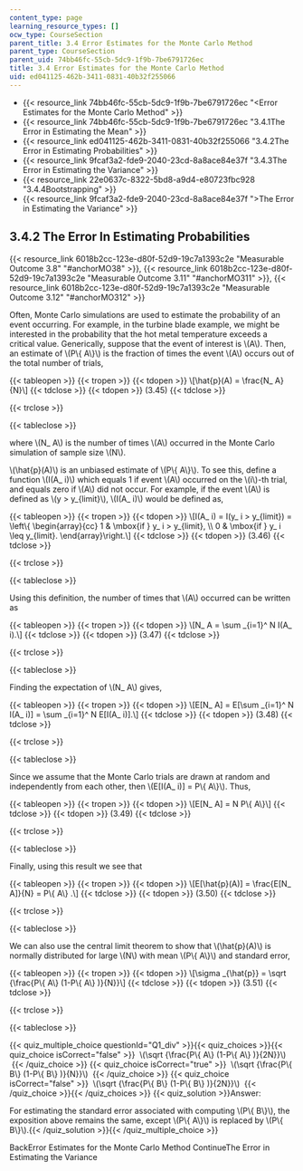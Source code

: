 ```yaml
---
content_type: page
learning_resource_types: []
ocw_type: CourseSection
parent_title: 3.4 Error Estimates for the Monte Carlo Method
parent_type: CourseSection
parent_uid: 74bb46fc-55cb-5dc9-1f9b-7be6791726ec
title: 3.4 Error Estimates for the Monte Carlo Method
uid: ed041125-462b-3411-0831-40b32f255066
---
```


*   {{< resource_link 74bb46fc-55cb-5dc9-1f9b-7be6791726ec "\<Error Estimates for the Monte Carlo Method" >}}
*   {{< resource_link 74bb46fc-55cb-5dc9-1f9b-7be6791726ec "3.4.1The Error in Estimating the Mean" >}}
*   {{< resource_link ed041125-462b-3411-0831-40b32f255066 "3.4.2The Error in Estimating Probabilities" >}}
*   {{< resource_link 9fcaf3a2-fde9-2040-23cd-8a8ace84e37f "3.4.3The Error in Estimating the Variance" >}}
*   {{< resource_link 22e0637c-8322-5bd8-a9d4-e80723fbc928 "3.4.4Bootstrapping" >}}
*   {{< resource_link 9fcaf3a2-fde9-2040-23cd-8a8ace84e37f "\>The Error in Estimating the Variance" >}}

3.4.2 The Error In Estimating Probabilities
-------------------------------------------

{{< resource_link 6018b2cc-123e-d80f-52d9-19c7a1393c2e "Measurable Outcome 3.8" "#anchorMO38" >}}, {{< resource_link 6018b2cc-123e-d80f-52d9-19c7a1393c2e "Measurable Outcome 3.11" "#anchorMO311" >}}, {{< resource_link 6018b2cc-123e-d80f-52d9-19c7a1393c2e "Measurable Outcome 3.12" "#anchorMO312" >}}

Often, Monte Carlo simulations are used to estimate the probability of an event occurring. For example, in the turbine blade example, we might be interested in the probability that the hot metal temperature exceeds a critical value. Generically, suppose that the event of interest is \\(A\\). Then, an estimate of \\(P\\{ A\\}\\) is the fraction of times the event \\(A\\) occurs out of the total number of trials,

{{< tableopen >}}
{{< tropen >}}
{{< tdopen >}}
\\\[\\hat{p}(A) = \\frac{N\_ A}{N}\\\]
{{< tdclose >}}
{{< tdopen >}}
(3.45)
{{< tdclose >}}

{{< trclose >}}

{{< tableclose >}}

where \\(N\_ A\\) is the number of times \\(A\\) occurred in the Monte Carlo simulation of sample size \\(N\\).

\\(\\hat{p}(A)\\) is an unbiased estimate of \\(P\\{ A\\}\\). To see this, define a function \\(I(A\_ i)\\) which equals 1 if event \\(A\\) occurred on the \\(i\\)-th trial, and equals zero if \\(A\\) did not occur. For example, if the event \\(A\\) is defined as \\(y > y\_{limit}\\), \\(I(A\_ i)\\) would be defined as,

{{< tableopen >}}
{{< tropen >}}
{{< tdopen >}}
\\\[I(A\_ i) = I(y\_ i > y\_{limit}) = \\left\\{ \\begin{array}{cc} 1 & \\mbox{if } y\_ i > y\_{limit}, \\\\ 0 & \\mbox{if } y\_ i \\leq y\_{limit}. \\end{array}\\right.\\\]
{{< tdclose >}}
{{< tdopen >}}
(3.46)
{{< tdclose >}}

{{< trclose >}}

{{< tableclose >}}

Using this definition, the number of times that \\(A\\) occurred can be written as

{{< tableopen >}}
{{< tropen >}}
{{< tdopen >}}
\\\[N\_ A = \\sum \_{i=1}^ N I(A\_ i).\\\]
{{< tdclose >}}
{{< tdopen >}}
(3.47)
{{< tdclose >}}

{{< trclose >}}

{{< tableclose >}}

Finding the expectation of \\(N\_ A\\) gives,

{{< tableopen >}}
{{< tropen >}}
{{< tdopen >}}
\\\[E\[N\_ A\] = E\[\\sum \_{i=1}^ N I(A\_ i)\] = \\sum \_{i=1}^ N E\[I(A\_ i)\].\\\]
{{< tdclose >}}
{{< tdopen >}}
(3.48)
{{< tdclose >}}

{{< trclose >}}

{{< tableclose >}}

Since we assume that the Monte Carlo trials are drawn at random and independently from each other, then \\(E\[I(A\_ i)\] = P\\{ A\\}\\). Thus,

{{< tableopen >}}
{{< tropen >}}
{{< tdopen >}}
\\\[E\[N\_ A\] = N P\\{ A\\}\\\]
{{< tdclose >}}
{{< tdopen >}}
(3.49)
{{< tdclose >}}

{{< trclose >}}

{{< tableclose >}}

Finally, using this result we see that

{{< tableopen >}}
{{< tropen >}}
{{< tdopen >}}
\\\[E\[\\hat{p}(A)\] = \\frac{E\[N\_ A\]}{N} = P\\{ A\\} .\\\]
{{< tdclose >}}
{{< tdopen >}}
(3.50)
{{< tdclose >}}

{{< trclose >}}

{{< tableclose >}}

We can also use the central limit theorem to show that \\(\\hat{p}(A)\\) is normally distributed for large \\(N\\) with mean \\(P\\{ A\\}\\) and standard error,

{{< tableopen >}}
{{< tropen >}}
{{< tdopen >}}
\\\[\\sigma \_{\\hat{p}} = \\sqrt {\\frac{P\\{ A\\} (1-P\\{ A\\} )}{N}}\\\]
{{< tdclose >}}
{{< tdopen >}}
(3.51)
{{< tdclose >}}

{{< trclose >}}

{{< tableclose >}}

{{< quiz_multiple_choice questionId="Q1_div" >}}{{< quiz_choices >}}{{< quiz_choice isCorrect="false" >}}&nbsp; \\(\\sqrt {\\frac{P\\{ A\\} (1-P\\{ A\\} )}{2N}}\\) &nbsp;{{< /quiz_choice >}}
{{< quiz_choice isCorrect="true" >}}&nbsp; \\(\\sqrt {\\frac{P\\{ B\\} (1-P\\{ B\\} )}{N}}\\) &nbsp;{{< /quiz_choice >}}
{{< quiz_choice isCorrect="false" >}}&nbsp; \\(\\sqrt {\\frac{P\\{ B\\} (1-P\\{ B\\} )}{2N}}\\) &nbsp;{{< /quiz_choice >}}{{< /quiz_choices >}}
{{< quiz_solution >}}Answer:

For estimating the standard error associated with computing \\(P\\{ B\\}\\), the exposition above remains the same, except \\(P\\{ A\\}\\) is replaced by \\(P\\{ B\\}\\).{{< /quiz_solution >}}{{< /quiz_multiple_choice >}}

BackError Estimates for the Monte Carlo Method ContinueThe Error in Estimating the Variance